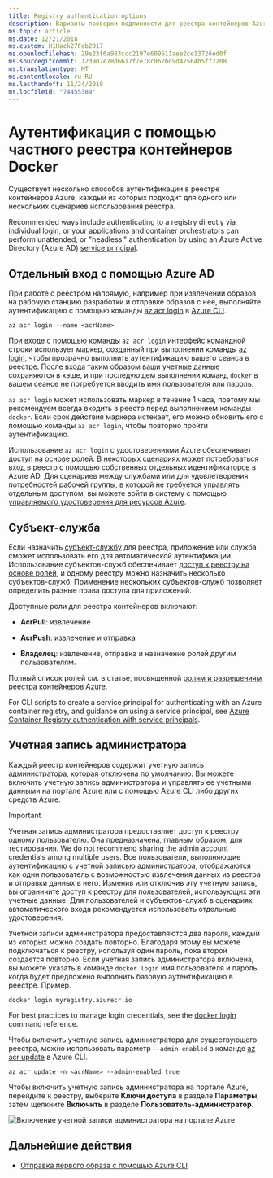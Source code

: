 ```yaml
---
title: Registry authentication options
description: Варианты проверки подлинности для реестра контейнеров Azure, включая вход с помощью удостоверения Azure Active Directory, с помощью субъектов-служб и с помощью необязательных учетных данных администратора.
ms.topic: article
ms.date: 12/21/2018
ms.custom: H1Hack27Feb2017
ms.openlocfilehash: 29e23f6a983ccc2197e609511aee2ce13726ed0f
ms.sourcegitcommit: 12d902e78d6617f7e78c062bd9d47564b5ff2208
ms.translationtype: MT
ms.contentlocale: ru-RU
ms.lasthandoff: 11/24/2019
ms.locfileid: "74455389"
---
```

# <a name="authenticate-with-a-private-docker-container-registry"></a>Аутентификация с помощью частного реестра контейнеров Docker

Существует несколько способов аутентификации в реестре контейнеров Azure, каждый из которых подходит для одного или нескольких сценариев использования реестра.

Recommended ways include authenticating to a registry directly via [individual login](#individual-login-with-azure-ad), or your applications and container orchestrators can perform unattended, or "headless," authentication by using an Azure Active Directory (Azure AD) [service principal](#service-principal).

## <a name="individual-login-with-azure-ad"></a>Отдельный вход с помощью Azure AD

При работе с реестром напрямую, например при извлечении образов на рабочую станцию разработки и отправке образов с нее, выполняйте аутентификацию с помощью команды [az acr login](/cli/azure/acr?view=azure-cli-latest#az-acr-login) в [Azure CLI](/cli/azure/install-azure-cli).

```azurecli
az acr login --name <acrName>
```

При входе с помощью команды `az acr login` интерфейс командной строки использует маркер, созданный при выполнении команды [az login](/cli/azure/reference-index#az-login), чтобы прозрачно выполнить аутентификацию вашего сеанса в реестре. После входа таким образом ваши учетные данные сохраняются в кэше, и при последующем выполнении команд `docker` в вашем сеансе не потребуется вводить имя пользователя или пароль. 

`az acr login` может использовать маркер в течение 1 часа, поэтому мы рекомендуем всегда входить в реестр перед выполнением команды `docker`. Если срок действия маркера истекает, его можно обновить его с помощью команды `az acr login`, чтобы повторно пройти аутентификацию. 

Использование `az acr login` с удостоверениями Azure обеспечивает [доступ на основе ролей](../role-based-access-control/role-assignments-portal.md). В некоторых сценариях может потребоваться вход в реестр с помощью собственных отдельных идентификаторов в Azure AD. Для сценариев между службами или для удовлетворения потребностей рабочей группы, в которой не требуется управлять отдельным доступом, вы можете войти в систему с помощью [управляемого удостоверения для ресурсов Azure](container-registry-authentication-managed-identity.md).

## <a name="service-principal"></a>Субъект-служба

Если назначить [субъект-службу](../active-directory/develop/app-objects-and-service-principals.md) для реестра, приложение или служба сможет использовать его для автоматической аутентификации. Использование субъектов-служб обеспечивает [доступ к реестру на основе ролей](../role-based-access-control/role-assignments-portal.md), и одному реестру можно назначить несколько субъектов-служб. Применение нескольких субъектов-служб позволяет определить разные права доступа для приложений.

Доступные роли для реестра контейнеров включают:

* **AcrPull**: извлечение

* **AcrPush**: извлечение и отправка

* **Владелец**: извлечение, отправка и назначение ролей другим пользователям.

Полный список ролей см. в статье, посвященной [ролям и разрешениям реестра контейнеров Azure](container-registry-roles.md).

For CLI scripts to create a service principal for authenticating with an Azure container registry, and guidance on using a service principal, see [Azure Container Registry authentication with service principals](container-registry-auth-service-principal.md).

## <a name="admin-account"></a>Учетная запись администратора

Каждый реестр контейнеров содержит учетную запись администратора, которая отключена по умолчанию. Вы можете включить учетную запись администратора и управлять ее учетными данными на портале Azure или с помощью Azure CLI либо других средств Azure.

> [!IMPORTANT]
> Учетная запись администратора предоставляет доступ к реестру одному пользователю. Она предназначена, главным образом, для тестирования. We do not recommend sharing the admin account credentials among multiple users. Все пользователи, выполняющие аутентификацию с учетной записью администратора, отображаются как один пользователь с возможностью извлечения данных из реестра и отправки данных в него. Изменив или отключив эту учетную запись, вы ограничите доступ к реестру для пользователей, использующих эти учетные данные. Для пользователей и субъектов-служб в сценариях автоматического входа рекомендуется использовать отдельные удостоверения.
>

Учетной записи администратора предоставляются два пароля, каждый из которых можно создать повторно. Благодаря этому вы можете подключаться к реестру, используя один пароль, пока второй создается повторно. Если учетная запись администратора включена, вы можете указать в команде `docker login` имя пользователя и пароль, когда будет предложено выполнить базовую аутентификацию в реестре. Пример.

```
docker login myregistry.azurecr.io 
```

For best practices to manage login credentials, see the [docker login](https://docs.docker.com/engine/reference/commandline/login/) command reference.

Чтобы включить учетную запись администратора для существующего реестра, можно использовать параметр `--admin-enabled` в команде [az acr update](/cli/azure/acr?view=azure-cli-latest#az-acr-update) в Azure CLI.

```azurecli
az acr update -n <acrName> --admin-enabled true
```

Чтобы включить учетную запись администратора на портале Azure, перейдите к реестру, выберите **Ключи доступа** в разделе **Параметры**, затем щелкните **Включить** в разделе **Пользователь-администратор**.

![Включение учетной записи администратора на портале Azure][auth-portal-01]

## <a name="next-steps"></a>Дальнейшие действия

* [Отправка первого образа с помощью Azure CLI](container-registry-get-started-azure-cli.md)

<!-- IMAGES -->
[auth-portal-01]: ./media/container-registry-authentication/auth-portal-01.png
